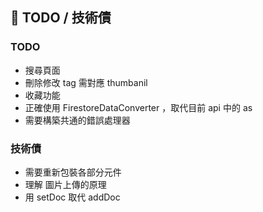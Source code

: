 ## 📌 TODO / 技術債

### TODO

- 搜尋頁面
- 刪除修改 tag 需對應 thumbanil
- 收藏功能
- 正確使用 FirestoreDataConverter ，取代目前 api 中的 as
- 需要構築共通的錯誤處理器

### 技術債

- 需要重新包裝各部分元件
- 理解 圖片上傳的原理
- 用 setDoc 取代 addDoc
